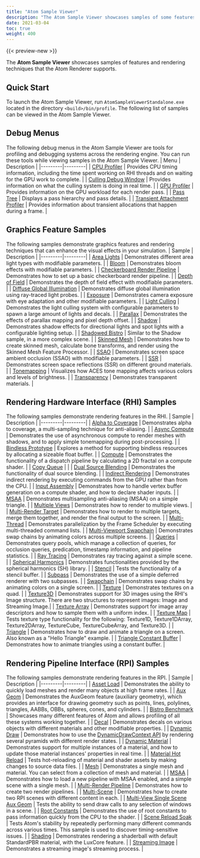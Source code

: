 ```yaml
---
title: "Atom Sample Viewer"
description: "The Atom Sample Viewer showcases samples of some features and rendering techniques capable in Atom."
date: 2021-03-04
toc: true
weight: 400
---  
```


{{< preview-new >}}

The **Atom Sample Viewer** showcases samples of features and rendering techniques that the Atom Renderer supports.

## Quick Start

To launch the Atom Sample Viewer, run `AtomSampleViewerStandalone.exe` located in the directory `<build>/bin/profile`. The following list of samples can be viewed in the Atom Sample Viewer. 

## Debug Menus

The following debug menus in the Atom Sample Viewer are tools for profiling and debugging systems across the rendering engine. You can run these tools while viewing samples in the Atom Sample Viewer.
| Menu | Description |
|---------|---------|
| [CPU Profiler](debug-menu-samples.md#cpu-profiler) | Provides CPU timing information, including the time spent working on RHI threads and on waiting for the GPU work to complete. |
| [Culling Debug Window](debug-menu-samples.md#culling-debug-window) | Provides information on what the culling system is doing in real time.  |
| [GPU Profiler](debug-menu-samples.md#gpu-profiler) | Provides information on the GPU workload for each render pass. |
| [Pass Tree](debug-menu-samples.md#pass-tree) | Displays a pass hierarchy and pass details. |
| [Transient Attachment Profiler](debug-menu-samples.md#transient-attachment-profiler) | Provides information about transient allocations that happen during a frame. |


## Graphics Feature Samples
The following samples demonstrate graphics features and rendering techniques that can enhance the visual effects in your simulation.
| Sample | Description |
|---------|---------|
| [Area Lights](graphics-feature-samples.md#area-lights) | Demonstrates different area light types with modifiable parameters. |
| [Bloom](graphics-feature-samples.md#bloom) | Demonstrates bloom effects with modifiable parameters. |
| [Checkerboard Render Pipeline](graphics-feature-samples.md#checkerboard-render-pipeline) | Demonstrates how to set up a basic checkerboard render pipeline. |
| [Depth of Field](graphics-feature-samples.md#depth-of-field) | Demonstrates the depth of field effect with modifiable parameters. |
| [Diffuse Global Illumination](graphics-feature-samples.md#diffuse-global-illumination) | Demonstrates diffuse global illumination using ray-traced light probes.  |
| [Exposure](graphics-feature-samples.md#exposure) | Demonstrates camera exposure with eye adaptation and other modifiable parameters. |
| [Light Culling](graphics-feature-samples.md#light-culling) | Demonstrates the light culling system with configurable parameters to spawn a large amount of lights and decals. |
| [Parallax](graphics-feature-samples.md#parallax) | Demonstrates the effects of parallax mapping and pixel depth offset. |
| [Shadow](graphics-feature-samples.md#shadow) | Demonstrates shadow effects for directional lights and spot lights with a configurable lighting setup. |
| [Shadowed Bistro](graphics-feature-samples.md#shadowed-bistro) | Similar to the Shadow sample, in a more complex scene. |
| [Skinned Mesh](graphics-feature-samples.md#skinned-mesh) | Demonstrates how to create skinned mesh, calculate bone transforms, and render using the Skinned Mesh Feature Processor. |
| [SSAO](graphics-feature-samples.md#ssao) | Demonstrates screen space ambient occlusion (SSAO) with modifiable parameters. |
| [SSR](graphics-feature-samples.md#ssr) | Demonstrates screen space reflections (SSR) on different ground materials. |
| [Tonemapping](graphics-feature-samples.md#tonemapping) | Visualizes how ACES tone mapping affects various colors and levels of brightness. |
| [Transparency](graphics-feature-samples.md#transparency) | Demonstrates transparent materials. |


## Rendering Hardware Interface (RHI) Samples
The following samples demonstrate rendering features in the RHI. 
| Sample | Description |
|---------|---------|
| [Alpha to Coverage](rhi-samples.md#alpha-to-coverage) | Demonstrates alpha to coverage, a multi-sampling technique for anti-aliasing. |
| [Async Compute](rhi-samples.md#async-compute) | Demonstrates the use of asynchronous compute to render meshes with shadows, and to apply simple tonemapping during post-processing. |
| [Bindless Prototype](rhi-samples.md#bindless-prototype) | Explores a method for supporting bindless resources by allocating a sizeable float buffer.  |
| [Compute](rhi-samples.md#compute) | Demonstrates the functionality of a dispatch pipeline by calculating a 2D fractal on a compute shader. |
| [Copy Queue](rhi-samples.md#copy-queue) |  |
| [Dual Source Blending](rhi-samples.md#dual-source-blending) | Demonstrates the functionality of dual source blending. |
| [Indirect Rendering](rhi-samples.md#indirect-rendering) | Demonstrates indirect rendering by executing commands from the GPU rather than from the CPU.  |
| [Input Assembly](rhi-samples.md#input-assembly) | Demonstrates how to handle vertex buffer generation on a compute shader, and how to declare shader inputs. |
| [MSAA](rhi-samples.md#msaa) | Demonstrates multisampling anti-aliasing (MSAA) on a simple triangle. |
| [Multiple Views](rhi-samples.md#multiple-views) | Demonstrates how to render to multiple views. |
| [Multi-Render Target](rhi-samples.md#multi-render-target) | Demonstrates how to render to multiple targets, merge them together, and render the final output to the screen. |
| [Multi-Thread](rhi-samples.md#multi-thread) | Demonstrates parallelization by the Frame Scheduler by executing multi-threaded command lists. |
| [Multi-Viewport Swapchain](rhi-samples.md#multi-viewport-swapchain) | Demonstrates swap chains by animating colors across multiple screens. |
| [Queries](rhi-samples.md#queries) | Demonstrates query pools, which manage a collection of queries, for occlusion queries, predication, timestamp information, and pipeline statistics. |
| [Ray Tracing](rhi-samples.md#raytracing) | Demonstrates ray tracing against a simple scene. |
| [Spherical Harmonics](rhi-samples.md#spherical-harmonics) | Demonstrates functionalities provided by the spherical harmonics (SH) library. |
| [Stencil](rhi-samples.md#stencil) | Tests the functionality of a stencil buffer. |
| [Subpass](rhi-samples.md#subpass) | Demonstrates the use of a simple deferred renderer with two subpasses. |
| [Swapchain](rhi-samples.md#swapchain) | Demonstrates swap chains by animating colors on a single screen. |
| [Texture](rhi-samples.md#texture) | Demonstrates textures on a quad. |
| [Texture3D](rhi-samples.md#texture3d) | Demonstrates support for 3D images using the RHI's Image structure. There are two structures to represent images: Image and Streaming Image.|
| [Texture Array](rhi-samples.md#texture-array) | Demonstrates support for image array descriptors and how to sample them with a uniform index. |
| [Texture Map](rhi-samples.md#texture-map) | Tests texture type functionality for the following: Texture1D, Texture1DArray, Texture2DArray, TextureCube, TextureCubeArray, and Texture3D.  |
| [Triangle](rhi-samples.md#triangle) | Demonstrates how to draw and animate a triangle on a screen. Also known as a "Hello Triangle" example. |
| [Triangle Constant Buffer](rhi-samples.md#triangle-constant-buffer) | Demonstrates how to animate triangles using a constant buffer. |


## Rendering Pipeline Interface (RPI) Samples
The following samples demonstrate rendering features in the RPI. 
| Sample | Description |
|---------|---------|
| [Asset Load](rpi-samples.md#asset-load) | Demonstrates the ability to quickly load meshes and render many objects at high frame rates. |
| [Aux Geom](rpi-samples.md#aux-geom) | Demonstrates the AuxGeom feature (auxiliary geometry), which provides an interface for drawing geometry such as points, lines, polylines, triangles, AABBs, OBBs, spheres, cones, and cylinders.  |
| [Bistro Benchmark](rpi-samples.md#bistro-benchmark) | Showcases many different features of Atom and allows profiling of all these systems working together. |
| [Decal](rpi-samples.md#decal) | Demonstrates decals on various objects with different materials and other modifiable properties. |
| [Dynamic Draw](rpi-samples.md#dynamic-draw) | Demonstrates how to use the [DynamicDrawContext API](/docs/api/gems/atom/class_a_z_1_1_r_p_i_1_1_dynamic_draw_context.html) by rendering several pyramids with different render states. |
| [Dynamic Material](rpi-samples.md#dynamic-material) | Demonstrates support for multiple instances of a material, and how to update those material instances' properties in real time. |
| [Material Hot Reload](rpi-samples.md#material-hot-reload) | Tests hot-reloading of material and shader assets by making changes to source data files. |
| [Mesh](rpi-samples.md#mesh) | Demonstrates a single mesh and material. You can select from a collection of mesh and material. |
| [MSAA](rpi-samples.md#msaa) | Demonstrates how to load a new pipeline with MSAA enabled, and a simple scene with a single mesh. |
| [Multi-Render Pipeline](rpi-samples.md#multi-render-pipeline) | Demonstrates how to create two render pipelines. |
| [Multi-Scene](rpi-samples.md#multi-scene) | Demonstrates how to create two RPI scenes with different content in each. |
| [Multi-View Single Scene Aux Geom](rpi-samples.md#multi-view) | Tests the ability to send draw calls to any selection of windows in a scene. |
| [Root Constants](rpi-samples.md#root-constants) | Demonstrates the use of root constants to pass information quickly from the CPU to the shader. |
| [Scene Reload Soak](rpi-samples.md#scene-reload-soak) | Tests Atom's stability by repeatedly performing many different commands across various times. This sample is used to discover timing-sensitive issues.  |
| [Shading](rpi-samples.md#shading) | Demonstrates rendering a shaderball with default StandardPBR material, with the LuxCore feature. |
| [Streaming Image](rpi-samples.md#streaming-image) | Demonstrates a streaming image's streaming process. |
